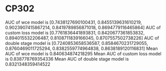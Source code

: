 # CP302

AUC of wce model is [0.7438127690100431, 0.8455139631610219, 0.9023907415867214, 0.8419789856871018, 0.8694779116465864]
AUC of custom loss model is [0.7761836441893831, 0.8420677361853832, 0.894015532206487, 0.8108711839166045, 0.8707557502738226]
AUC of double stage model is [0.7240853658536587, 0.8584670231729055, 0.8760469011725294, 0.8382559774964838, 0.8638189120116831]
Mean AUC of wce model is 0.840634874218295
Mean AUC of custom loss model is 0.838778769354336
Mean AUC of double stage model is 0.8321348359414522